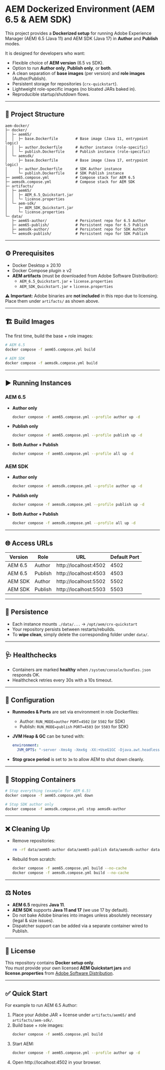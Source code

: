 # AEM Dockerized Environment (AEM 6.5 & AEM SDK)

This project provides a **Dockerized setup** for running Adobe Experience Manager (AEM) 6.5 (Java 11) and AEM SDK (Java 17) in **Author** and **Publish** modes.  

It is designed for developers who want:
- Flexible choice of **AEM version** (6.5 vs SDK).
- Option to run **Author only**, **Publish only**, or **both**.
- A clean separation of **base images** (per version) and **role images** (Author/Publish).
- Persistent storage for repositories (`crx-quickstart`).
- Lightweight role-specific images (no bloated JARs baked in).
- Reproducible startup/shutdown flows.

---

## 📁 Project Structure

```
aem-docker/
├─ docker/
│  ├─ aem65/
│  │  ├─ base.Dockerfile        # Base image (Java 11, entrypoint logic)
│  │  ├─ author.Dockerfile      # Author instance (role-specific)
│  │  └─ publish.Dockerfile     # Publish instance (role-specific)
│  └─ aemsdk/
│     ├─ base.Dockerfile        # Base image (Java 17, entrypoint logic)
│     ├─ author.Dockerfile      # SDK Author instance
│     └─ publish.Dockerfile     # SDK Publish instance
├─ aem65.compose.yml            # Compose stack for AEM 6.5
├─ aemsdk.compose.yml           # Compose stack for AEM SDK
├─ artifacts/
│  ├─ aem65/
│  │  ├─ AEM_6.5_Quickstart.jar
│  │  └─ license.properties
│  └─ aem-sdk/
│     ├─ AEM_SDK_Quickstart.jar
│     └─ license.properties
└─ data/
   ├─ aem65-author/             # Persistent repo for 6.5 Author
   ├─ aem65-publish/            # Persistent repo for 6.5 Publish
   ├─ aemsdk-author/            # Persistent repo for SDK Author
   └─ aemsdk-publish/           # Persistent repo for SDK Publish
```

---

## ⚙️ Prerequisites

- Docker Desktop ≥ 20.10
- Docker Compose plugin ≥ v2
- **AEM artifacts** (must be downloaded from Adobe Software Distribution):
  - `AEM_6.5_Quickstart.jar` + `license.properties`
  - `AEM_SDK_Quickstart.jar` + `license.properties`

⚠️ **Important:** Adobe binaries are **not included** in this repo due to licensing. Place them under `artifacts/` as shown above.

---

## 🏗️ Build Images

The first time, build the base + role images:

```bash
# AEM 6.5
docker compose -f aem65.compose.yml build

# AEM SDK
docker compose -f aemsdk.compose.yml build
```

---

## ▶️ Running Instances

### AEM 6.5

- **Author only**
  ```bash
  docker compose -f aem65.compose.yml --profile author up -d
  ```
- **Publish only**
  ```bash
  docker compose -f aem65.compose.yml --profile publish up -d
  ```
- **Both Author + Publish**
  ```bash
  docker compose -f aem65.compose.yml --profile all up -d
  ```

### AEM SDK

- **Author only**
  ```bash
  docker compose -f aemsdk.compose.yml --profile author up -d
  ```
- **Publish only**
  ```bash
  docker compose -f aemsdk.compose.yml --profile publish up -d
  ```
- **Both Author + Publish**
  ```bash
  docker compose -f aemsdk.compose.yml --profile all up -d
  ```

---

## 🌐 Access URLs

| Version  | Role     | URL                          | Default Port |
|----------|----------|------------------------------|--------------|
| AEM 6.5  | Author   | http://localhost:4502        | 4502         |
| AEM 6.5  | Publish  | http://localhost:4503        | 4503         |
| AEM SDK  | Author   | http://localhost:5502        | 5502         |
| AEM SDK  | Publish  | http://localhost:5503        | 5503         |

---

## 💾 Persistence

- Each instance mounts `./data/...` → `/opt/aem/crx-quickstart`  
- Your repository persists between restarts/rebuilds.
- To **wipe clean**, simply delete the corresponding folder under `data/`.

---

## 🩺 Healthchecks

- Containers are marked **healthy** when `/system/console/bundles.json` responds OK.
- Healthcheck retries every 30s with a 10s timeout.

---

## 🔧 Configuration

- **Runmodes & Ports** are set via environment in role Dockerfiles:
  - Author: `RUN_MODE=author` `PORT=4502` (or `5502` for SDK)
  - Publish: `RUN_MODE=publish` `PORT=4503` (or `5503` for SDK)

- **JVM Heap & GC** can be tuned with:
  ```yaml
  environment:
    JVM_OPTS: "-server -Xms4g -Xmx6g -XX:+UseG1GC -Djava.awt.headless=true"
  ```

- **Stop grace period** is set to `3m` to allow AEM to shut down cleanly.

---

## 🛑 Stopping Containers

```bash
# Stop everything (example for AEM 6.5)
docker compose -f aem65.compose.yml down

# Stop SDK author only
docker compose -f aemsdk.compose.yml stop aemsdk-author
```

---

## ❌ Cleaning Up

- Remove repositories:
  ```bash
  rm -rf data/aem65-author data/aem65-publish data/aemsdk-author data/aemsdk-publish
  ```

- Rebuild from scratch:
  ```bash
  docker compose -f aem65.compose.yml build --no-cache
  docker compose -f aemsdk.compose.yml build --no-cache
  ```

---

## ⚖️ Notes

- **AEM 6.5** requires **Java 11**.
- **AEM SDK** supports **Java 11 and 17** (we use 17 by default).
- Do not bake Adobe binaries into images unless absolutely necessary (legal & size issues).
- Dispatcher support can be added via a separate container wired to Publish.

---

## 📜 License

This repository contains **Docker setup only**.  
You must provide your own licensed **AEM Quickstart jars** and **license.properties** from [Adobe Software Distribution](https://experience.adobe.com/downloads).

---

## ✅ Quick Start

For example to run AEM 6.5 Author:

1. Place your Adobe JAR + license under `artifacts/aem65/` and `artifacts/aem-sdk/`.
2. Build base + role images:
   ```bash
   docker compose -f aem65.compose.yml build
   ```
3. Start AEM:
   ```bash
   docker compose -f aem65.compose.yml --profile author up -d
   ```
4. Open http://localhost:4502 in your browser.
